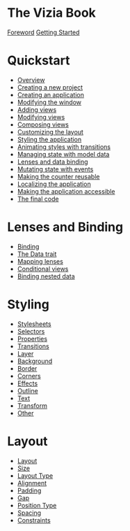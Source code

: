 # The Vizia Book

[Foreword](foreword.md)
[Getting Started](getting_started.md)

# Quickstart
- [Overview](quickstart/overview.md)
- [Creating a new project](quickstart/setup.md)
- [Creating an application](quickstart/application.md)
- [Modifying the window](quickstart/window_modifiers.md)
- [Adding views](quickstart/view.md)
- [Modifying views](quickstart/modifiers.md)
- [Composing views](quickstart/composing_views.md)
- [Customizing the layout](quickstart/layout.md)
- [Styling the application](quickstart/styling.md)
- [Animating styles with transitions](quickstart/transitions.md)
- [Managing state with model data](quickstart/model_data.md)
- [Lenses and data binding](quickstart/binding.md)
- [Mutating state with events](quickstart/events.md)
- [Making the counter reusable](quickstart/components.md)
- [Localizing the application](quickstart/localization.md)
- [Making the application accessible](quickstart/accessibility.md)
- [The final code](quickstart/final_code.md)

<!-- # Application and Windows
- [Application](basic/application/application.md)
- [Windows](basic/application/window.md)
- [Window Modifiers](basic/application/window_modifiers.md) -->

<!-- # Managing Resources
- [Fonts](basic/resources/fonts.md)
- [Icons](basic/resources/icons.md)
- [Images](basic/resources/images.md)
- [Translations](basic/resources/translations.md)
- [Stylesheets](basic/resources/stylesheets.md) -->

<!-- # Application Data
- [Models](basic/models/models.md)
- [Environment](basic/models/environment.md) -->

<!-- # Adding Views
- [Views](basic/views/views.md)
- [Modifiers](basic/views/modifiers.md) -->

# Lenses and Binding
- [Binding](binding/binding.md)
- [The Data trait](binding/data.md)
- [Mapping lenses](binding/lens_map.md)
- [Conditional views](binding/conditional_views.md)
- [Binding nested data](binding/nested_data.md)

<!-- # Events
- [Events](events/events.md) -->

# Styling
- [Stylesheets](styling/styling.md)
- [Selectors](styling/selectors.md)
- [Properties](styling/style_properties.md)
- [Transitions](styling/transitions.md)
- [Layer](styling/layer.md)
- [Background](styling/background.md)
- [Border](styling/border.md)
- [Corners](styling/corner.md)
- [Effects](styling/effects.md)
- [Outline](styling/outline.md)
- [Text](styling/text.md)
- [Transform](styling/transform.md)
- [Other](styling/other.md)

# Layout
- [Layout](layout/layout.md)
- [Size](layout/size.md)
- [Layout Type](layout/layout_type.md)
- [Alignment](layout/alignment.md)
- [Padding](layout/padding.md)
- [Gap](layout/gap.md)
- [Position Type](layout/position_type.md)
- [Spacing](layout/spacing.md)
- [Constraints](layout/constraints.md)



<!-- # Animations -->

<!-- # Custom Views
- [Custom Drawing]() -->

<!-- # Localization
- [Localization](basic/localization/localization.md)
- [Setting the locale](basic/localization/locale.md)
- [Translating text](basic/localization/translation.md)
- [Localizing views](basic/localization/localizing_views.md) -->

<!-- # Accessibility -->


<!-- # Bundling
- [Decreasing Binary Size](basic/bundling/binary_size.md)
- [Removing the shell on Windows](basic/bundling/windows_shell.md) -->
